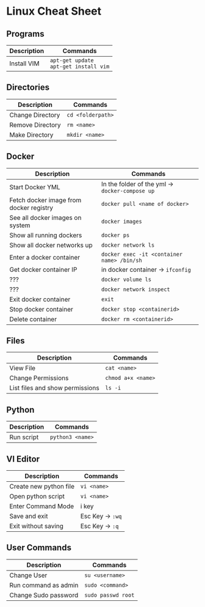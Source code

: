 # Linux Cheat Sheet  

## **Programs**

| Description | Commands |
| --- | --- |
|Install VIM| `apt-get update` <br> `apt-get install vim`



## **Directories**

| Description | Commands |
| --- | --- |
| Change Directory  | `cd <folderpath>`|
| Remove Directory  | `rm <name>` |
| Make Directory | `mkdir <name>` |
 
## **Docker**
| Description | Commands |
| --- | --- |
| Start Docker YML  | In the folder of the yml -> `docker-compose up` |
| Fetch docker image from docker registry | `docker pull <name of docker>` | 
| See all docker images on system  | `docker images` |
| Show all running dockers  | `docker ps` |
| Show all docker networks up  | `docker network ls` |
| Enter a docker container  | `docker exec -it <container name> /bin/sh` |
| Get docker container IP  | in docker container -> `ifconfig` |
| ???  | `docker volume ls` |
| ???  | `docker network inspect` |
| Exit docker container  | `exit` |
| Stop docker container  | `docker stop <containerid>` |
| Delete container  | `docker rm <containerid>` |
 

## **Files**

| Description | Commands |
| --- | --- |
| View File | `cat <name>` |
| Change Permissions | `chmod a+x <name>` |
| List files and show permissions  | `ls -i` |

## **Python**
| Description | Commands |
| --- | --- |
| Run script | `python3 <name>` |
  

## **VI Editor**
| Description | Commands |
| --- | --- |
| Create new python file  |  `vi <name>` |
| Open python script  |  `vi <name>` |
| Enter Command Mode  |  i key |
| Save and exit   |  Esc Key -> `:wq` |
| Exit without saving  |  Esc Key -> `:q`  |

## **User Commands**
| Description | Commands |
| --- | --- |
| Change User   |  `su <username>` |
| Run command as admin  |  `sudo <command>` |
| Change Sudo password   |  `sudo passwd root`   |